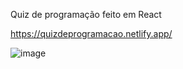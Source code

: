 Quiz de programação feito em React

https://quizdeprogramacao.netlify.app/

![image](https://user-images.githubusercontent.com/83821360/199041983-b67c5b4b-cd80-4bba-8655-b965b2d65f43.png)
